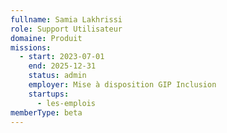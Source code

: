 ```yaml
---
fullname: Samia Lakhrissi
role: Support Utilisateur
domaine: Produit
missions:
  - start: 2023-07-01
    end: 2025-12-31
    status: admin
    employer: Mise à disposition GIP Inclusion
    startups:
      - les-emplois
memberType: beta
---
```

